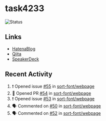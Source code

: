 # task4233
![Status](https://github-readme-stats.vercel.app/api?username=task4233&count_private=true&show_icons=true&theme=chartreuse-dark)

## Links
 - [HatenaBlog](https://task4233.hatenablog.com/)
 - [Qiita](https://qiita.com/task4233)
 - [SpeakerDeck](https://speakerdeck.com/task4233)

## Recent Activity
<!--START_SECTION:activity-->
1. ❗️ Opened issue [#55](https://github.com/sort-font/webpage/issues/55) in [sort-font/webpage](https://github.com/sort-font/webpage)
2. 💪 Opened PR [#54](https://github.com/sort-font/webpage/pull/54) in [sort-font/webpage](https://github.com/sort-font/webpage)
3. ❗️ Opened issue [#53](https://github.com/sort-font/webpage/issues/53) in [sort-font/webpage](https://github.com/sort-font/webpage)
4. 🗣 Commented on [#50](https://github.com/sort-font/webpage/issues/50) in [sort-font/webpage](https://github.com/sort-font/webpage)
5. 🗣 Commented on [#52](https://github.com/sort-font/webpage/issues/52) in [sort-font/webpage](https://github.com/sort-font/webpage)
<!--END_SECTION:activity-->
